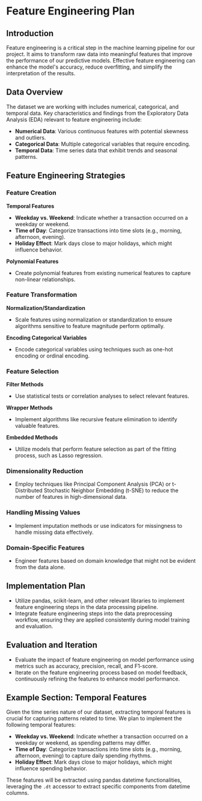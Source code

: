 
# Feature Engineering Plan

## Introduction
Feature engineering is a critical step in the machine learning pipeline for our project. It aims to transform raw data into meaningful features that improve the performance of our predictive models. Effective feature engineering can enhance the model's accuracy, reduce overfitting, and simplify the interpretation of the results.

## Data Overview
The dataset we are working with includes numerical, categorical, and temporal data. Key characteristics and findings from the Exploratory Data Analysis (EDA) relevant to feature engineering include:

- **Numerical Data**: Various continuous features with potential skewness and outliers.
- **Categorical Data**: Multiple categorical variables that require encoding.
- **Temporal Data**: Time series data that exhibit trends and seasonal patterns.

## Feature Engineering Strategies

### Feature Creation
**Temporal Features**
- **Weekday vs. Weekend**: Indicate whether a transaction occurred on a weekday or weekend.
- **Time of Day**: Categorize transactions into time slots (e.g., morning, afternoon, evening).
- **Holiday Effect**: Mark days close to major holidays, which might influence behavior.

**Polynomial Features**
- Create polynomial features from existing numerical features to capture non-linear relationships.

### Feature Transformation
**Normalization/Standardization**
- Scale features using normalization or standardization to ensure algorithms sensitive to feature magnitude perform optimally.

**Encoding Categorical Variables**
- Encode categorical variables using techniques such as one-hot encoding or ordinal encoding.

### Feature Selection
**Filter Methods**
- Use statistical tests or correlation analyses to select relevant features.

**Wrapper Methods**
- Implement algorithms like recursive feature elimination to identify valuable features.

**Embedded Methods**
- Utilize models that perform feature selection as part of the fitting process, such as Lasso regression.

### Dimensionality Reduction
- Employ techniques like Principal Component Analysis (PCA) or t-Distributed Stochastic Neighbor Embedding (t-SNE) to reduce the number of features in high-dimensional data.

### Handling Missing Values
- Implement imputation methods or use indicators for missingness to handle missing data effectively.

### Domain-Specific Features
- Engineer features based on domain knowledge that might not be evident from the data alone.

## Implementation Plan
- Utilize pandas, scikit-learn, and other relevant libraries to implement feature engineering steps in the data processing pipeline.
- Integrate feature engineering steps into the data preprocessing workflow, ensuring they are applied consistently during model training and evaluation.

## Evaluation and Iteration
- Evaluate the impact of feature engineering on model performance using metrics such as accuracy, precision, recall, and F1-score.
- Iterate on the feature engineering process based on model feedback, continuously refining the features to enhance model performance.

## Example Section: Temporal Features
Given the time series nature of our dataset, extracting temporal features is crucial for capturing patterns related to time. We plan to implement the following temporal features:

- **Weekday vs. Weekend**: Indicate whether a transaction occurred on a weekday or weekend, as spending patterns may differ.
- **Time of Day**: Categorize transactions into time slots (e.g., morning, afternoon, evening) to capture daily spending rhythms.
- **Holiday Effect**: Mark days close to major holidays, which might influence spending behavior.

These features will be extracted using pandas datetime functionalities, leveraging the `.dt` accessor to extract specific components from datetime columns.


